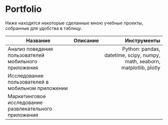 # Portfolio

Ниже находятся некоторые сделанные мною учебные проекты, собранные для удобства в таблицу.

| Название                            | Описание           | Инструменты |
| ----------------------------------- |:------------------:| ---------------------:|
| Анализ поведения пользователей мобильного приложения |  | Python: pandas, datetime, scipy, numpy, math, seaborn, matplotlib, plotly |
| Исследование пользователей в мобильном приложении |  |  |       
| Маркетинговое исследование развлекательного приложения |  |  |       
